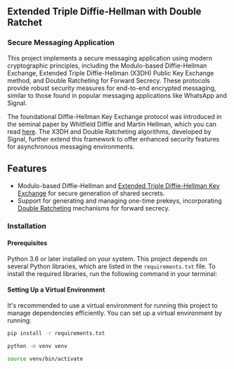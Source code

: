 ## Extended Triple Diffie-Hellman with Double Ratchet
### Secure Messaging Application

This project implements a secure messaging application using modern cryptographic principles, including the Modulo-based Diffie-Hellman Exchange, Extended Triple Diffie-Hellman (X3DH) Public Key Exchange method, and Double Ratcheting for Forward Secrecy. These protocols provide robust security measures for end-to-end encrypted messaging, similar to those found in popular messaging applications like WhatsApp and Signal.

The foundational Diffie-Hellman Key Exchange protocol was introduced in the seminal paper by Whitfield Diffie and Martin Hellman, which you can read [here](https://www-ee.stanford.edu/~hellman/publications/24.pdf). The X3DH and Double Ratcheting algorithms, developed by Signal, further extend this framework to offer enhanced security features for asynchronous messaging environments.

## Features

- Modulo-based Diffie-Hellman and [Extended Triple Diffie-Hellman Key Exchange](https://signal.org/docs/specifications/x3dh/) for secure generation of shared secrets.
- Support for generating and managing one-time prekeys, incorporating [Double Ratcheting](https://signal.org/docs/specifications/doubleratchet) mechanisms for forward secrecy.

### Installation

#### Prerequisites
Python 3.6 or later installed on your system. This project depends on several Python libraries, which are listed in the `requirements.txt` file.
To install the required libraries, run the following command in your terminal:

#### Setting Up a Virtual Environment

It's recommended to use a virtual environment for running this project to manage dependencies efficiently. You can set up a virtual environment by running:

```bash
pip install -r requirements.txt

python -m venv venv

source venv/bin/activate

